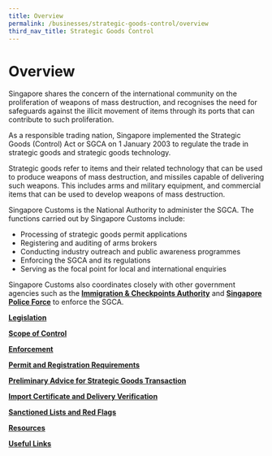 ```yaml
---
title: Overview
permalink: /businesses/strategic-goods-control/overview
third_nav_title: Strategic Goods Control
---
```


# Overview

Singapore shares the concern of the international community on the proliferation of weapons of mass destruction, and recognises the need for safeguards against the illicit movement of items through its ports that can contribute to such proliferation.

As a responsible trading nation, Singapore implemented the Strategic Goods (Control) Act or SGCA on 1 January 2003 to regulate the trade in strategic goods and strategic goods technology.

Strategic goods refer to items and their related technology that can be used to produce weapons of mass destruction, and missiles capable of delivering such weapons. This includes arms and military equipment, and commercial items that can be used to develop weapons of mass destruction.

Singapore Customs is the National Authority to administer the SGCA. The functions carried out by Singapore Customs include:

-   Processing of strategic goods permit applications
-   Registering and auditing of arms brokers
-   Conducting industry outreach and public awareness programmes
-   Enforcing the SGCA and its regulations
-   Serving as the focal point for local and international enquiries


Singapore Customs also coordinates closely with other government agencies such as the  [**Immigration & Checkpoints Authority**](http://www.ica.gov.sg/)  and  [**Singapore Police Force**](http://www.spf.gov.sg/)  to enforce the SGCA.

**[Legislation](https://singapore-customs-staging.netlify.app/businesses/strategic-goods-control/legislation)**

**[Scope of Control](https://singapore-customs-staging.netlify.app/businesses/strategic-goods-control/scope-of-control)**

**[Enforcement](https://singapore-customs-staging.netlify.app/businesses/strategic-goods-control/enforcement)**

**[Permit and Registration Requirements](https://singapore-customs-staging.netlify.app/businesses/strategic-goods-control/permit-and-registration-requirements)**

**[Preliminary Advice for Strategic Goods Transaction](https://singapore-customs-staging.netlify.app/businesses/strategic-goods-control/permit-and-registration-requirements/preliminary-advice-for-strategic-goods-transaction)**

**[Import Certificate and Delivery Verification](https://singapore-customs-staging.netlify.app/businesses/strategic-goods-control/import-certificate-and-delivery-verification)**

**[Sanctioned Lists and Red Flags](https://singapore-customs-staging.netlify.app/businesses/strategic-goods-control/sanctioned-lists-and-red-flags)**

**[Resources](https://singapore-customs-staging.netlify.app/businesses/strategic-goods-control/resources)**

**[Useful Links](https://singapore-customs-staging.netlify.app/businesses/strategic-goods-control/useful-links)**
